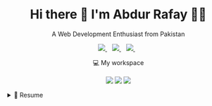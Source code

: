 <h1 align='center'>
  Hi there 👋 I'm Abdur Rafay 👨‍💻
</h1>

<p align='center'>
  A Web Development Enthusiast from Pakistan
</p>

<p align='center'>
  <a href="https://www.linkedin.com/in/abdulrafay">
    <img src="https://img.shields.io/badge/linkedin-%230077B5.svg?&style=for-the-badge&logo=linkedin&logoColor=white" />
  </a>&nbsp;&nbsp;
  <a href="mailto: abdul.rafay@fast-nuces.com">
    <img src="https://img.shields.io/badge/Gmail-D14836?style=for-the-badge&logo=gmail&logoColor=white" />        
  </a>&nbsp;&nbsp;
  
  <a href="https://wa.me/923001234567">
    <img src="https://img.shields.io/badge/WhatsApp-25D366?style=for-the-badge&logo=whatsapp&logoColor=white"/>
  </a>&nbsp;&nbsp;
  
</p>



<p align='center'>
  💻 My workspace<br/><br/>
  <img src="https://img.shields.io/badge/windows-%230078D6.svg?&style=for-the-badge&logo=windows&logoColor=white" />
  <img src="https://img.shields.io/badge/intel-core%20i5%209th-%230071C5.svg?&style=for-the-badge&logo=intel&logoColor=white" />
  <img src="https://img.shields.io/badge/RAM-8GB-%230071C5.svg?&style=for-the-badge&logoColor=white" />
</p>

<details>
  <summary>📃 Resume</summary>

## Education
  
- 📖 **Bachelors in Computer Science (In Progress)**\
📆 2021 - Expected 2025\
📍 **National University of Computer and Emerging Sciences** - Islamabad

## Skills
<img align="right" src="https://img.shields.io/badge/JavaScript-F7DF1E?logo=javascript&logoColor=black" />
<img align="right" src="https://img.shields.io/badge/HTML-E34F26?logo=html5&logoColor=white" />
<img align="right" src="https://img.shields.io/badge/CSS-1572B6?logo=css3&logoColor=white" />
<img align="right" src="https://img.shields.io/badge/C++-00599C?logo=c%2B%2B&logoColor=white" />

- **Programming**: JavaScript, HTML, CSS, C++
  
<img align="right" src="https://img.shields.io/badge/Windows-0078D6?logo=windows&logoColor=white" />

- **Operating Systems**: Windows
  
<img align="right" src="https://img.shields.io/badge/English-B2-blue" />
<img align="right" src="https://img.shields.io/badge/Urdu-native-green" />

- **Languages**: English (Intermediate), Urdu (Native)
</details>
